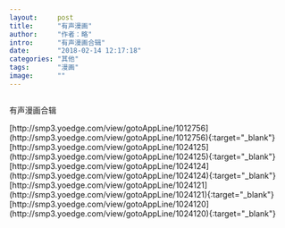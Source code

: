 ```yaml
---
layout:     post
title:      "有声漫画"
author:     "作者：略"
intro:      "有声漫画合辑"
date:       "2018-02-14 12:17:18"
categories: "其他"
tags:       "漫画"
image:      ""
---
```

<div style="text-align: center">
<p><img src=""/></p>
</div>
<p class="post-meta">
<span>有声漫画合辑</span>
</p>
[http://smp3.yoedge.com/view/gotoAppLine/1012756](http://smp3.yoedge.com/view/gotoAppLine/1012756){:target="_blank"}
[http://smp3.yoedge.com/view/gotoAppLine/1024125](http://smp3.yoedge.com/view/gotoAppLine/1024125){:target="_blank"}
[http://smp3.yoedge.com/view/gotoAppLine/1024124](http://smp3.yoedge.com/view/gotoAppLine/1024124){:target="_blank"}
[http://smp3.yoedge.com/view/gotoAppLine/1024121](http://smp3.yoedge.com/view/gotoAppLine/1024121){:target="_blank"}
[http://smp3.yoedge.com/view/gotoAppLine/1024120](http://smp3.yoedge.com/view/gotoAppLine/1024120){:target="_blank"}


